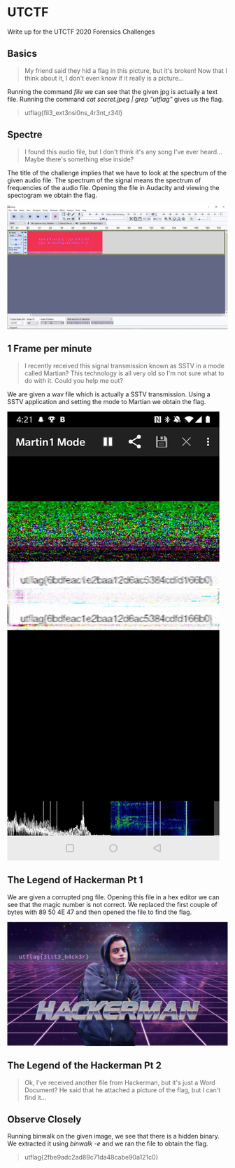# UTCTF

Write up for the UTCTF 2020 Forensics Challenges

## Basics
>My friend said they hid a flag in this picture, but it's broken! Now that I think about it, I don't even know if it really is a picture...

Running the command _file_ we can see that the given jpg is actually a text file. Running the command _cat secret.jpeg | grep "utflag"_ gives us the flag.

> utflag{fil3_ext3nsi0ns_4r3nt_r34l}

## Spectre
> I found this audio file, but I don't think it's any song I've ever heard... Maybe there's something else inside?

The title of the challenge implies that we have to look at the spectrum of the given audio file.
The spectrum of the signal means the spectrum of frequencies of the audio file. Opening the file in Audacity and viewing the spectogram we obtain the flag.

![Flag](spectre.JPG)

## 1 Frame per minute
> I recently received this signal transmission known as SSTV in a mode called Martian? This technology is all very old so I'm not sure what to do with it. Could you help me out?

We are given a wav file which is actually a SSTV transmission. Using a SSTV application and setting the mode to Martian we obtain the flag.

![Flag](sstv.jpg)

## The Legend of Hackerman Pt 1
We are given a corrupted png file. Opening this file in a hex editor we can see that the magic number is not correct. We replaced the first couple of bytes with 89 50 4E 47 and then opened the file to find the flag.

![Flag](hackerman.png)

## The Legend of the Hackerman Pt 2
> Ok, I've received another file from Hackerman, but it's just a Word Document? He said that he attached a picture of the flag, but I can't find it...


## Observe Closely
Running binwalk on the given image, we see that there is a hidden binary. We extracted it using _binwalk -e_ and we ran the file to obtain the flag.

> utflag{2fbe9adc2ad89c71da48cabe90a121c0}

